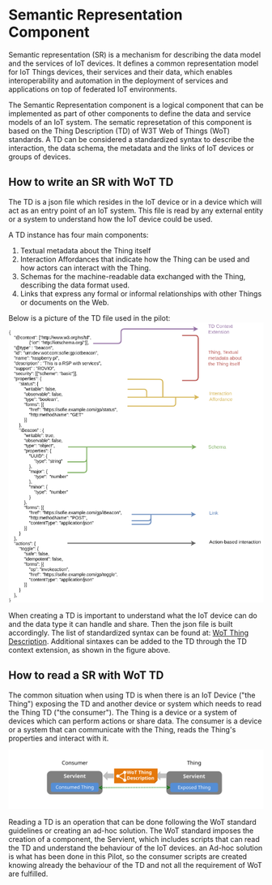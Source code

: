 # Semantic Representation Component

Semantic representation (SR) is a mechanism for describing the data model and the services of IoT devices. It defines a common representation model for IoT Things devices, their services and their data, which enables interoperability and automation in the deployment of services and applications on top of federated IoT environments.

The Semantic Representation component is a logical component that can be implemented as part of other components to define the data and service models of an IoT system. The sematic represetation of this component is based on the Thing Description (TD) of W3T Web of Things (WoT) standards. A TD can be considered a standardized syntax to describe the interaction, the data schema, the metadata and the links of IoT devices or groups of devices.

## How to write an SR with WoT TD

The TD is a json file which resides in the IoT device or in a device which will act as an entry point of an IoT system. This file is read by any external entity or a system to understand how the IoT device could be used.

A TD instance has four main components:

1. Textual metadata about the Thing itself
2. Interaction Affordances that indicate how the Thing can be used and how actors can interact with the Thing.
3. Schemas for the machine-readable data exchanged with the Thing, describing the data format used.
4. Links that express any formal or informal relationships with other Things or documents on the Web.

Below is a picture of the TD file used in the pilot:
![Discovery and Provisioning TD](img/TD-structure-explanation-2.png "Rovio TD")

When creating a TD is important to understand what the IoT device can do and the data type it can handle and share. Then the json file is built accordingly.
The list of standardized syntax can be found at: [WoT Thing Description](https://www.w3.org/TR/wot-thing-description/). Additional sintaxes can be added to the TD through the TD context extension, as shown in the figure above.

## How to read a SR with WoT TD

The common situation when using TD is when there is an IoT Device ("the Thing") exposing the TD and another device or system which needs to read the Thing TD ("the consumer"). The Thing is a device or a system of devices which can perform actions or share data. The consumer is a device or a system that can communicate with the Thing, reads the Thing's properties and interact with it.

![High-level architecture of Consumer and Thing](img/servient-consumer-thing.svg "Consumer-Thing")

Reading a TD is an operation that can be done following the WoT standard guidelines or creating an ad-hoc solution. The WoT standard imposes the creation of a component, the Servient, which includes scripts that can read the TD and understand the behaviour of the IoT devices. an Ad-hoc solution is what has been done in this Pilot, so the consumer scripts are created knowing already the behaviour of the TD and not all the requirement of WoT are fulfilled. 
